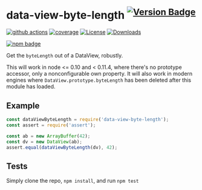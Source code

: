 # data-view-byte-length <sup>[![Version Badge][npm-version-svg]][package-url]</sup>

[![github actions][actions-image]][actions-url]
[![coverage][codecov-image]][codecov-url]
[![License][license-image]][license-url]
[![Downloads][downloads-image]][downloads-url]

[![npm badge][npm-badge-png]][package-url]

Get the `byteLength` out of a DataView, robustly.

This will work in node <= 0.10 and < 0.11.4, where there's no prototype accessor, only a nonconfigurable own property.
It will also work in modern engines where `DataView.prototype.byteLength` has been deleted after this module has loaded.

## Example

```js
const dataViewByteLength = require('data-view-byte-length');
const assert = require('assert');

const ab = new ArrayBuffer(42);
const dv = new DataView(ab);
assert.equal(dataViewByteLength(dv), 42);
```

## Tests
Simply clone the repo, `npm install`, and run `npm test`

[package-url]: https://npmjs.org/package/data-view-byte-length
[npm-version-svg]: https://versionbadg.es/ljharb/data-view-byte-length.svg
[deps-svg]: https://david-dm.org/ljharb/data-view-byte-length.svg
[deps-url]: https://david-dm.org/ljharb/data-view-byte-length
[dev-deps-svg]: https://david-dm.org/ljharb/data-view-byte-length/dev-status.svg
[dev-deps-url]: https://david-dm.org/ljharb/data-view-byte-length#info=devDependencies
[npm-badge-png]: https://nodei.co/npm/data-view-byte-length.png?downloads=true&stars=true
[license-image]: https://img.shields.io/npm/l/data-view-byte-length.svg
[license-url]: LICENSE
[downloads-image]: https://img.shields.io/npm/dm/data-view-byte-length.svg
[downloads-url]: https://npm-stat.com/charts.html?package=data-view-byte-length
[codecov-image]: https://codecov.io/gh/ljharb/data-view-byte-length/branch/main/graphs/badge.svg
[codecov-url]: https://app.codecov.io/gh/ljharb/data-view-byte-length/
[actions-image]: https://img.shields.io/endpoint?url=https://github-actions-badge-u3jn4tfpocch.runkit.sh/ljharb/data-view-byte-length
[actions-url]: https://github.com/ljharb/data-view-byte-length/actions

